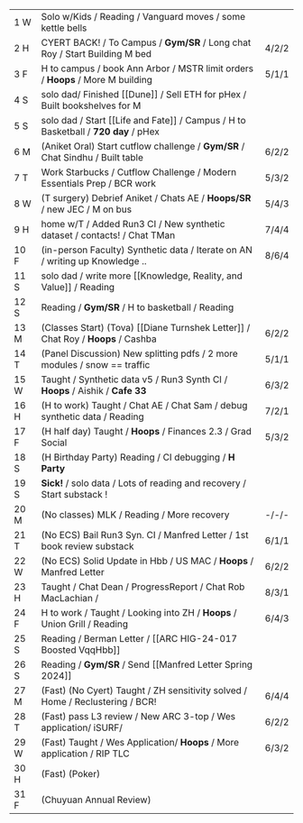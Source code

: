 |      |                                                                                    |       |
| ---- | ---------------------------------------------------------------------------------- | ----- |
| 1  W | Solo w/Kids / Reading / Vanguard moves / some kettle bells                         |       |
| 2  H | CYERT BACK! / To Campus / **Gym/SR** / Long chat Roy / Start Building M bed        | 4/2/2 |
| 3  F | H to campus / book Ann Arbor / MSTR limit orders / **Hoops** / More M building     | 5/1/1 |
| 4  S | solo dad/ Finished [[Dune]] / Sell ETH for pHex / Built bookshelves for M          |       |
| 5  S | solo dad / Start [[Life and Fate]] / Campus / H to Basketball / **720 day** / pHex |       |
| 6  M | (Aniket Oral) Start cutflow challenge / **Gym/SR** / Chat Sindhu / Built table     | 6/2/2 |
| 7  T | Work Starbucks / Cutflow Challenge / Modern Essentials Prep / BCR work             | 5/3/2 |
| 8  W | (T surgery) Debrief Aniket / Chats AE / **Hoops/SR** / new JEC / M on bus          | 5/4/3 |
| 9  H | home w/T / Added Run3 CI / New synthetic dataset / contacts! / Chat TMan           | 7/4/4 |
| 10 F | (in-person Faculty) Synthetic data / Iterate on AN / writing up Knowledge ..       | 8/6/4 |
| 11 S | solo dad / write more [[Knowledge, Reality, and Value]] / Reading                  |       |
| 12 S | Reading / **Gym/SR** / H to basketball / Reading                                   |       |
| 13 M | (Classes Start) (Tova) [[Diane Turnshek Letter]] / Chat Roy / **Hoops** / Cashba   | 6/2/2 |
| 14 T | (Panel Discussion) New splitting pdfs / 2 more modules / snow == traffic           | 5/1/1 |
| 15 W | Taught / Synthetic data v5 / Run3 Synth CI / **Hoops** / Aishik / **Cafe 33**      | 6/3/2 |
| 16 H | (H to work) Taught / Chat AE / Chat Sam / debug synthetic data / Reading           | 7/2/1 |
| 17 F | (H half day) Taught / **Hoops** / Finances 2.3 / Grad Social                       | 5/3/2 |
| 18 S | (H Birthday Party) Reading / CI debugging / **H Party**                            |       |
| 19 S | **Sick!** /  solo data / Lots of reading and recovery / Start substack !           |       |
| 20 M | (No classes) MLK / Reading / More recovery                                         | -/-/- |
| 21 T | (No ECS) Bail Run3 Syn. CI  / Manfred Letter / 1st book review substack            | 6/1/1 |
| 22 W | (No ECS) Solid Update in Hbb / US MAC / **Hoops** / Manfred Letter                 | 6/2/2 |
| 23 H | Taught / Chat Dean / ProgressReport / Chat Rob MacLachian /                        | 8/3/1 |
| 24 F | H to work / Taught / Looking into ZH / **Hoops** / Union Grill / Reading           | 6/4/3 |
| 25 S | Reading / Berman Letter / [[ARC HIG-24-017 Boosted VqqHbb]]                        |       |
| 26 S | Reading / **Gym/SR** / Send [[Manfred Letter Spring 2024]]                         |       |
| 27 M | (Fast) (No Cyert) Taught / ZH sensitivity solved / Home / Reclustering / BCR!      | 6/4/4 |
| 28 T | (Fast) pass L3 review / New ARC 3-top / Wes application/ iSURF/                    | 6/2/2 |
| 29 W | (Fast) Taught / Wes Application/ **Hoops** / More application / RIP TLC            | 6/3/2 |
| 30 H | (Fast) (Poker)                                                                     |       |
| 31 F | (Chuyuan Annual Review)                                                            |       |
